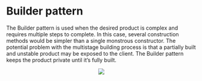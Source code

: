 # Builder pattern

The Builder pattern is used when the desired product is complex and requires multiple steps to complete. In this case, several construction methods would be simpler than a single monstrous constructor. The potential problem with the multistage building process is that a partially built and unstable product may be exposed to the client. The Builder pattern keeps the product private until it’s fully built.

<p align="center">
  <img src="https://media.geeksforgeeks.org/wp-content/uploads/uml-of-builedr.jpg">
</p>